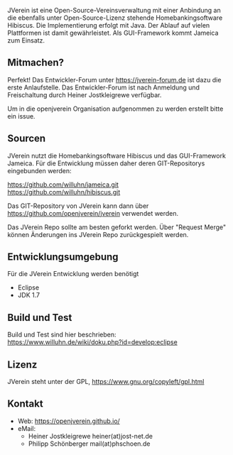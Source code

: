 JVerein ist eine Open-Source-Vereinsverwaltung mit einer Anbindung an die ebenfalls unter Open-Source-Lizenz stehende Homebankingsoftware Hibiscus.
Die Implementierung erfolgt mit Java. Der Ablauf auf vielen Plattformen ist damit gewährleistet. Als GUI-Framework kommt Jameica zum Einsatz.

Mitmachen?
----------

Perfekt! Das Entwickler-Forum unter https://jverein-forum.de ist dazu die erste Anlaufstelle.
Das Entwickler-Forum ist nach Anmeldung und Freischaltung durch Heiner Jostkleigrewe verfügbar.

Um in die openjverein Organisation aufgenommen zu werden erstellt bitte ein issue.

Sourcen
-------

JVerein nutzt die Homebankingsoftware Hibiscus und das GUI-Framework Jameica. Für die Entwicklung müssen daher deren GIT-Repositorys eingebunden werden:

   https://github.com/willuhn/jameica.git
   https://github.com/willuhn/hibiscus.git

Das GIT-Repository von JVerein kann dann über https://github.com/openjverein/jverein verwendet werden.

Das JVerein Repo sollte am besten geforkt werden. Über "Request Merge" können Änderungen ins JVerein Repo zurückgespielt werden.

Entwicklungsumgebung
--------------------

Für die JVerein Entwicklung werden benötigt

- Eclipse
- JDK 1.7

Build und Test
--------------

Build und Test sind hier beschrieben: https://www.willuhn.de/wiki/doku.php?id=develop:eclipse

Lizenz
------

JVerein steht unter der GPL, https://www.gnu.org/copyleft/gpl.html

Kontakt
-------

- Web: https://openjverein.github.io/
- eMail:
    - Heiner Jostkleigrewe heiner(at)jost-net.de
    - Philipp Schönberger mail(at)phschoen.de
